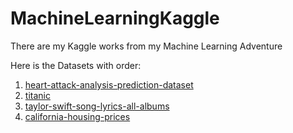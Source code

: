 # MachineLearningKaggle
There are my Kaggle works from my Machine Learning Adventure 

Here is the Datasets with order:

1. [heart-attack-analysis-prediction-dataset](https://www.kaggle.com/datasets/rashikrahmanpritom/heart-attack-analysis-prediction-dataset)
2. [titanic](https://www.kaggle.com/competitions/titanic/data)
3. [taylor-swift-song-lyrics-all-albums](https://www.kaggle.com/datasets/thespacefreak/taylor-swift-song-lyrics-all-albums)
4. [california-housing-prices](https://www.kaggle.com/datasets/camnugent/california-housing-prices)
